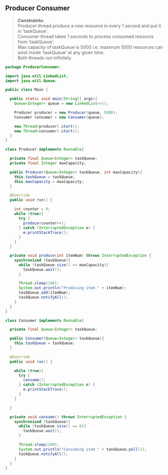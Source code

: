 ## Producer Consumer

> **Constraints:**    
> Producer thread produce a new resource in every 1 second and put it in ‘taskQueue’.    
> Consumer thread takes 1 seconds to process consumed resource from ‘taskQueue’.    
> Max capacity of taskQueue is 5000 i.e. maximum 5000 resources can exist inside ‘taskQueue’ at any given time.     
> Both threads run infinitely.  


```java
package ProducerConsumer;

import java.util.LinkedList;
import java.util.Queue;

public class Main {

  public static void main(String[] args){
    Queue<Integer> queue = new LinkedList<>();

    Producer producer = new Producer(queue, 5000);
    Consumer consumer = new Consumer(queue);

    new Thread(producer).start();
    new Thread(consumer).start();
  }
}

class Producer implements Runnable{

  private final Queue<Integer> taskQueue;
  private final Integer maxCapacity;

  public Producer(Queue<Integer> taskQueue, int maxCapacity){
    this.taskQueue = taskQueue;
    this.maxCapacity = maxCapacity;
  }

  @Override
  public void run() {

    int counter = 0;
    while (true){
      try {
        produce(counter++);
      } catch (InterruptedException e) {
        e.printStackTrace();
      }
    }
  }

  private void produce(int itemNum) throws InterruptedException {
    synchronized (taskQueue){
      while (taskQueue.size() >= maxCapacity){
        taskQueue.wait();
      }

      Thread.sleep(100);
      System.out.println("Producing item " + itemNum);
      taskQueue.add(itemNum);
      taskQueue.notifyAll();
    }
  }
}

class Consumer implements Runnable{

  private final Queue<Integer> taskQueue;

  public Consumer(Queue<Integer> taskQueue){
    this.taskQueue = taskQueue;
  }

  @Override
  public void run() {

    while (true){
      try {
        consume();
      } catch (InterruptedException e) {
        e.printStackTrace();
      }
    }

  }

  private void consume() throws InterruptedException {
    synchronized (taskQueue){
      while (taskQueue.size() == 0){
        taskQueue.wait();
      }

      Thread.sleep(100);
      System.out.println("Consuming item " + taskQueue.poll());
      taskQueue.notifyAll();
    }
  }
}
```  


